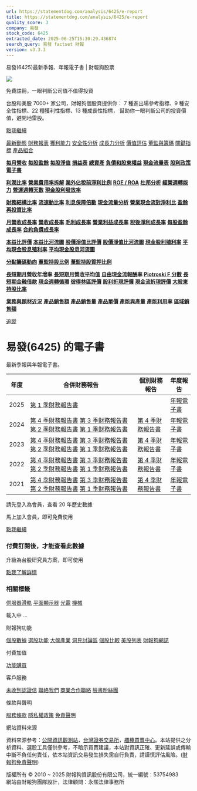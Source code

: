 ```yaml
---
url: https://statementdog.com/analysis/6425/e-report
title: https://statementdog.com/analysis/6425/e-report
quality_score: 3
company: 易發
stock_code: 6425
extracted_date: 2025-06-25T15:30:29.436874
search_query: 易發 factset 財報
version: v3.3.3
---
```


易發(6425)最新季報、年報電子書 | 財報狗股票















![](https://www.facebook.com/tr?id=1265443774131605&ev=PageView&noscript=1)













































































免費註冊，一眼判斷公司值不值得投資

台股和美股 7000+ 家公司，財報狗個股頁提供你：
7 種進出場參考指標、9 種安全性指標、22 種獲利性指標、13 種成長性指標，
幫助你一眼判斷公司的投資價值，避開地雷股。

[點我繼續](/users/sign_up)

[最新動態](/analysis/6425)
[財務報表](/analysis/6425/monthly-revenue)
[獲利能力](/analysis/6425/profit-margin)
[安全性分析](/analysis/6425/financial-structure-ratio)
[成長力分析](/analysis/6425/monthly-revenue-growth-rate)
[價值評估](/analysis/6425/pe)
[董監與籌碼](/analysis/6425/broker-trading)
[關鍵指標](/analysis/6425/long-term-and-short-term-monthly-revenue-yoy)
[產品組合](/analysis/6425/ai-search)

[**每月營收**](/analysis/6425/monthly-revenue)
[**每股盈餘**](/analysis/6425/eps)
[**每股淨值**](/analysis/6425/nav)
[**損益表**](/analysis/6425/income-statement)
[**總資產**](/analysis/6425/assets)
[**負債和股東權益**](/analysis/6425/liabilities-and-equity)
[**現金流量表**](/analysis/6425/cash-flow-statement)
[**股利政策**](/analysis/6425/dividend-policy)
[**電子書**](/analysis/6425/e-report)

[**利潤比率**](/analysis/6425/profit-margin)
[**營業費用率拆解**](/analysis/6425/operating-expense-ratio)
[**業外佔稅前淨利比例**](/analysis/6425/non-operating-income-to-profit-before-tax)
[**ROE / ROA**](/analysis/6425/roe-roa)
[**杜邦分析**](/analysis/6425/du-pont-analysis)
[**經營週轉能力**](/analysis/6425/turnover-ratio)
[**營運週轉天數**](/analysis/6425/turnover-days)
[**現金股利發放率**](/analysis/6425/dividend-payout-ratio)

[**財務結構比率**](/analysis/6425/financial-structure-ratio)
[**流速動比率**](/analysis/6425/current-ratio-and-quick-ratio)
[**利息保障倍數**](/analysis/6425/interest-coverage-ratio)
[**現金流量分析**](/analysis/6425/cash-flow-analysis)
[**營業現金流對淨利比**](/analysis/6425/operating-cash-flow-to-net-income-ratio)
[**盈餘再投資比率**](/analysis/6425/reinvestment-rate)

[**月營收成長率**](/analysis/6425/monthly-revenue-growth-rate)
[**營收成長率**](/analysis/6425/revenue-growth-rate)
[**毛利成長率**](/analysis/6425/gross-profit-growth-rate)
[**營業利益成長率**](/analysis/6425/operating-income-growth-rate)
[**稅後淨利成長率**](/analysis/6425/net-income-growth-rate)
[**每股盈餘成長率**](/analysis/6425/eps-growth-rate)
[**合約負債成長率**](/analysis/6425/current-contract-liabilities-growth-rate)

[**本益比評價**](/analysis/6425/pe)
[**本益比河流圖**](/analysis/6425/pe-band)
[**股價淨值比評價**](/analysis/6425/pb)
[**股價淨值比河流圖**](/analysis/6425/pb-band)
[**現金股利殖利率**](/analysis/6425/dividend-yield)
[**平均現金股息殖利率**](/analysis/6425/average-dividend-yield)
[**平均現金股息河流圖**](/analysis/6425/average-dividend-yield-band)

[**分點籌碼動向**](/analysis/6425/broker-trading)
[**董監持股比例**](/analysis/6425/board-members-and-supervisors-shares-to-shares-outstanding-ratio)
[**董監持股質押比例**](/analysis/6425/pledging-ratio-of-board-members-and-supervisors)

[**長短期月營收年增率**](/analysis/6425/long-term-and-short-term-monthly-revenue-yoy)
[**長短期月營收平均值**](/analysis/6425/average-long-term-and-short-term-monthly-revenue)
[**自由現金流報酬率**](/analysis/6425/croic)
[**Piotroski F 分數**](/analysis/6425/piotroski-f-score)
[**長短期金融借款**](/analysis/6425/financial-borrowing)
[**現金週轉循環**](/analysis/6425/cash-conversion-cycle)
[**彼得林區評價**](/analysis/6425/peter-lynch-valuation)
[**股利折現評價**](/analysis/6425/dividend-discount-valuation)
[**現金流折現評價**](/analysis/6425/dcf-valuation)
[**大股東持股比率**](/analysis/6425/majority-shareholders-share-ratio)

[**業務與題材近況**](/analysis/6425/ai-search)
[**產品銷售額**](/analysis/6425/product-sales-figure)
[**產品銷售量**](/analysis/6425/product-sales-volume)
[**產品單價**](/analysis/6425/product-unit-price)
[**產能與產量**](/analysis/6425/production-capacity)
[**產能利用率**](/analysis/6425/production-capacity-utilization)
[**區域銷售額**](/analysis/6425/product-regional-sales)

[追蹤](/users/sign_up)

# 易發(6425) 的電子書

最新季報與年報電子書。

| 年度 | 合併財務報告 | 個別財務報告 | 年度報告 |
| --- | --- | --- | --- |
| 2025 | [第 1 季財務報告書](https://doc.twse.com.tw/server-java/t57sb01?co_id=6425&colorchg=1&kind=A&step=9&filename=202501_6425_AI1.pdf) |  | [年報電子書](/analysis) |
| 2024 | [第 4 季財務報告書](https://doc.twse.com.tw/server-java/t57sb01?co_id=6425&colorchg=1&kind=A&step=9&filename=202404_6425_AI1.pdf)  [第 3 季財務報告書](https://doc.twse.com.tw/server-java/t57sb01?co_id=6425&colorchg=1&kind=A&step=9&filename=202403_6425_AI1.pdf)  [第 2 季財務報告書](https://doc.twse.com.tw/server-java/t57sb01?co_id=6425&colorchg=1&kind=A&step=9&filename=202402_6425_AI1.pdf)  [第 1 季財務報告書](https://doc.twse.com.tw/server-java/t57sb01?co_id=6425&colorchg=1&kind=A&step=9&filename=202401_6425_AI1.pdf) | [第 4 季財務報告書](https://doc.twse.com.tw/server-java/t57sb01?co_id=6425&colorchg=1&kind=A&step=9&filename=202404_6425_AI3.pdf) | [年報電子書](https://doc.twse.com.tw/server-java/t57sb01?co_id=6425&colorchg=1&kind=F&step=9&filename=2024_6425_20250516F04.pdf) |
| 2023 | [第 4 季財務報告書](https://doc.twse.com.tw/server-java/t57sb01?co_id=6425&colorchg=1&kind=A&step=9&filename=202304_6425_AI1.pdf)  [第 3 季財務報告書](https://doc.twse.com.tw/server-java/t57sb01?co_id=6425&colorchg=1&kind=A&step=9&filename=202303_6425_AI1.pdf)  [第 2 季財務報告書](https://doc.twse.com.tw/server-java/t57sb01?co_id=6425&colorchg=1&kind=A&step=9&filename=202302_6425_AI1.pdf)  [第 1 季財務報告書](https://doc.twse.com.tw/server-java/t57sb01?co_id=6425&colorchg=1&kind=A&step=9&filename=202301_6425_AI1.pdf) | [第 4 季財務報告書](https://doc.twse.com.tw/server-java/t57sb01?co_id=6425&colorchg=1&kind=A&step=9&filename=202304_6425_AI3.pdf) | [年報電子書](https://doc.twse.com.tw/server-java/t57sb01?co_id=6425&colorchg=1&kind=F&step=9&filename=2023_6425_20240516F04.pdf) |
| 2022 | [第 4 季財務報告書](https://doc.twse.com.tw/server-java/t57sb01?co_id=6425&colorchg=1&kind=A&step=9&filename=202204_6425_AI1.pdf)  [第 3 季財務報告書](https://doc.twse.com.tw/server-java/t57sb01?co_id=6425&colorchg=1&kind=A&step=9&filename=202203_6425_AI1.pdf)  [第 2 季財務報告書](https://doc.twse.com.tw/server-java/t57sb01?co_id=6425&colorchg=1&kind=A&step=9&filename=202202_6425_AI1.pdf)  [第 1 季財務報告書](https://doc.twse.com.tw/server-java/t57sb01?co_id=6425&colorchg=1&kind=A&step=9&filename=202201_6425_AI1.pdf) | [第 4 季財務報告書](https://doc.twse.com.tw/server-java/t57sb01?co_id=6425&colorchg=1&kind=A&step=9&filename=202204_6425_AI3.pdf) | [年報電子書](https://doc.twse.com.tw/server-java/t57sb01?co_id=6425&colorchg=1&kind=F&step=9&filename=2022_6425_20230516F04.pdf) |
| 2021 | [第 4 季財務報告書](https://doc.twse.com.tw/server-java/t57sb01?co_id=6425&colorchg=1&kind=A&step=9&filename=202104_6425_AI1.pdf)  [第 3 季財務報告書](https://doc.twse.com.tw/server-java/t57sb01?co_id=6425&colorchg=1&kind=A&step=9&filename=202103_6425_AI1.pdf)  [第 2 季財務報告書](https://doc.twse.com.tw/server-java/t57sb01?co_id=6425&colorchg=1&kind=A&step=9&filename=202102_6425_AI1.pdf)  [第 1 季財務報告書](https://doc.twse.com.tw/server-java/t57sb01?co_id=6425&colorchg=1&kind=A&step=9&filename=202101_6425_AI1.pdf) | [第 4 季財務報告書](https://doc.twse.com.tw/server-java/t57sb01?co_id=6425&colorchg=1&kind=A&step=9&filename=202104_6425_AI3.pdf) | [年報電子書](https://doc.twse.com.tw/server-java/t57sb01?co_id=6425&colorchg=1&kind=F&step=9&filename=2021_6425_20220518F04.pdf) |

請先登入為會員，查看 20 年歷史數據

馬上加入會員，即可免費使用

[點我繼續](/users/sign_up)

### 付費訂閱後，才能查看此數據

升級為台股研究員方案，即可使用

[點我了解詳情](/pricing)

### 相關標籤

[伺服器滑軌](/tags/20809)
[平面顯示器](/tags/354)
[光電](/tags/320)
[機械](/tags/306)

載入中 ...





財報狗功能

[個股數據](/analysis)
[選股功能](/screeners)
[大盤產業](/taiex)
[洞見討論區](/insight)
[個股比較](/compare/tpe)
[美股列表](/us-stock-list)
[財報狗網誌](/blog/)

付費加值

[功能購買](/pricing)

客戶服務

[未收到認證信](/users/recv_auth_fail)
[聯絡我們](/contact)
[商業合作聯絡](/contact)
[臉書粉絲團](//www.facebook.com/statementdog)

條款與聲明

[服務條款](/law/tos)
[隱私權政策](/law/privacy)
[免責聲明](/law/disclaimer)

網站資料來源

資料來源参考：[公開資訊觀測站](http://mops.twse.com.tw/mops/web/index)，[台灣證券交易所](http://www.tse.com.tw/)，[櫃檯買賣中心](http://www.otc.org.tw/)。本站提供之分析資料、選股工具僅供參考，不暗示買賣建議，本站對資訊正確、更新延誤或傳輸中斷不負任何責任，依本站資訊交易發生損失需自行負責，請謹慎評估風險。([財報狗免責聲明](/law/disclaimer))

版權所有 © 2010 ~ 2025 財報狗資訊股份有限公司，統一編號：53754983  
網站由財報狗團隊設計，法律顧問：永熙法律事務所